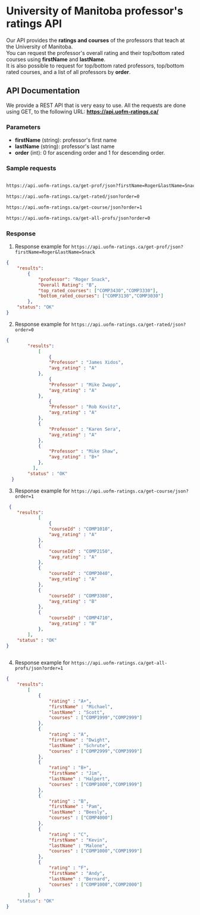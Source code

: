 # University of Manitoba professor's ratings API

Our API provides the **ratings and courses** of the professors that teach at the University of Manitoba.  
You can request the professor's overall rating and their top/bottom rated courses using  **firstName** and **lastName**.  
It is also possible to request for top/bottom rated professors, top/bottom rated courses, and a list of all professors by **order**.

## API Documentation
We provide a REST API that is very easy to use. All the requests are done using GET, to the following URL: **https://api.uofm-ratings.ca/**

### Parameters

- **firstName** (string): professor's first name
- **lastName** (string): professor's last name
- **order** (int): 0 for ascending order and 1 for descending order.

### Sample requests

```markdown

https://api.uofm-ratings.ca/get-prof/json?firstName=Roger&lastName=Snack

https://api.uofm-ratings.ca/get-rated/json?order=0

https://api.uofm-ratings.ca/get-course/json?order=1

https://api.uofm-ratings.ca/get-all-profs/json?order=0

```

### Response

1. Response example for `https://api.uofm-ratings.ca/get-prof/json?firstName=Roger&lastName=Snack`
```json
{
	"results":
		{
			"professor": "Roger Snack", 
			"Overall Rating": "B",
			"top_rated_courses": ["COMP3430","COMP3330"],
			"bottom_rated_courses": ["COMP3130","COMP3030"]
		},
	"status": "OK"
}

```
2. Response example for `https://api.uofm-ratings.ca/get-rated/json?order=0`
```json
{
    	"results":
      		[
        		{
				"Professor" : "James Xidos",
				"avg_rating" : "A" 
			},
        		{
				"Professor" : "Mike Zwapp",
				"avg_rating" : "A" 
			},
        		{
				"Professor" : "Rob Kovitz", 
				"avg_rating" : "A" 
			},
			{
				"Professor" : "Karen Sera",
				"avg_rating" : "A" 
			},
			{
				"Professor" : "Mike Shaw",  
				"avg_rating" : "B+" 
			},
	      ],
    	"status" : "OK"
  }
```
3. Response example for `https://api.uofm-ratings.ca/get-course/json?order=1`
```JSON
 {
 	"results":
      		[
        		{ 
				"courseId" : "COMP1010",
				"avg_rating" : "A" 
			},
			{ 
				"courseId" : "COMP2150",
				"avg_rating" : "A" 
			},
			{ 
				"courseId" : "COMP3040",
				"avg_rating" : "A"
			},
			{
				"courseId" : "COMP3380",
				"avg_rating" : "B" 
			},
			{ 
				"courseId" : "COMP4710",
				"avg_rating" : "B" 
			},
		],
	"status" : "OK"
}
  
```

4. Response example for `https://api.uofm-ratings.ca/get-all-profs/json?order=1`
```json
{
	"results":
		[
			{
				"rating" : "A+", 
				"firstName" : "Michael", 
				"lastName" : "Scott",
				"courses" : ["COMP1999","COMP2999"]	
			},
			{
				"rating" : "A", 
				"firstName" : "Dwight", 
				"lastName" : "Schrute",
				"courses" : ["COMP2999","COMP3999"]	
			},
			{
				"rating" : "B+", 
				"firstName" : "Jim", 
				"lastName" : "Halpert",
				"courses" : ["COMP1000","COMP1999"]	
			},
			{
				"rating" : "B", 
				"firstName" : "Pam", 
				"lastName" : "Beesly",
				"courses" : ["COMP4000"]
			},
			{
				"rating" : "C", 
				"firstName" : "Kevin", 
				"lastName" : "Malone",
				"courses" : ["COMP1000","COMP1999"]	
			},
			{
				"rating" : "F", 
				"firstName" : "Andy", 
				"lastName" : "Bernard",
				"courses" : ["COMP1000","COMP2000"]	
			}
		]
	"status": "OK"
}

```

